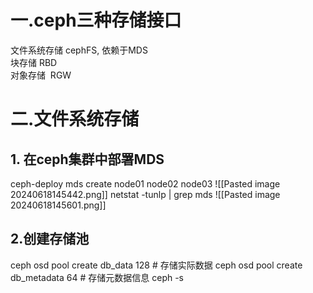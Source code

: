 # 一.ceph三种存储接口

文件系统存储  cephFS, 依赖于MDS  
块存储             RBD  
对象存储         RGW

# 二.文件系统存储

## 1. 在ceph集群中部署MDS
ceph-deploy mds create node01 node02 node03
![[Pasted image 20240618145442.png]]
netstat -tunlp | grep mds
![[Pasted image 20240618145601.png]]
## 2.创建存储池
ceph osd pool create db_data 128          # 存储实际数据
ceph osd pool create db_metadata 64   # 存储元数据信息
ceph -s
